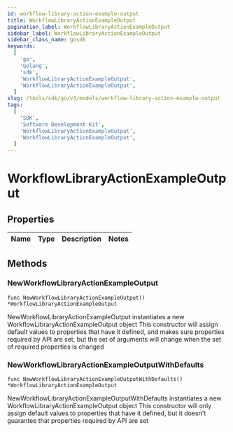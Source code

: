 ```yaml
---
id: workflow-library-action-example-output
title: WorkflowLibraryActionExampleOutput
pagination_label: WorkflowLibraryActionExampleOutput
sidebar_label: WorkflowLibraryActionExampleOutput
sidebar_class_name: gosdk
keywords:
  [
    'go',
    'Golang',
    'sdk',
    'WorkflowLibraryActionExampleOutput',
    'WorkflowLibraryActionExampleOutput',
  ]
slug: /tools/sdk/go/v3/models/workflow-library-action-example-output
tags:
  [
    'SDK',
    'Software Development Kit',
    'WorkflowLibraryActionExampleOutput',
    'WorkflowLibraryActionExampleOutput',
  ]
---
```


# WorkflowLibraryActionExampleOutput

## Properties

| Name | Type | Description | Notes |
| ---- | ---- | ----------- | ----- |

## Methods

### NewWorkflowLibraryActionExampleOutput

`func NewWorkflowLibraryActionExampleOutput() *WorkflowLibraryActionExampleOutput`

NewWorkflowLibraryActionExampleOutput instantiates a new WorkflowLibraryActionExampleOutput object This constructor will assign default values to properties that have it defined, and makes sure properties required by API are set, but the set of arguments will change when the set of required properties is changed

### NewWorkflowLibraryActionExampleOutputWithDefaults

`func NewWorkflowLibraryActionExampleOutputWithDefaults() *WorkflowLibraryActionExampleOutput`

NewWorkflowLibraryActionExampleOutputWithDefaults instantiates a new WorkflowLibraryActionExampleOutput object This constructor will only assign default values to properties that have it defined, but it doesn't guarantee that properties required by API are set
